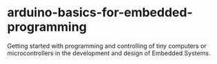 # arduino-basics-for-embedded-programming
Getting started with programming and controlling of tiny computers or microcontrollers in the development and design of Embedded Systems.
